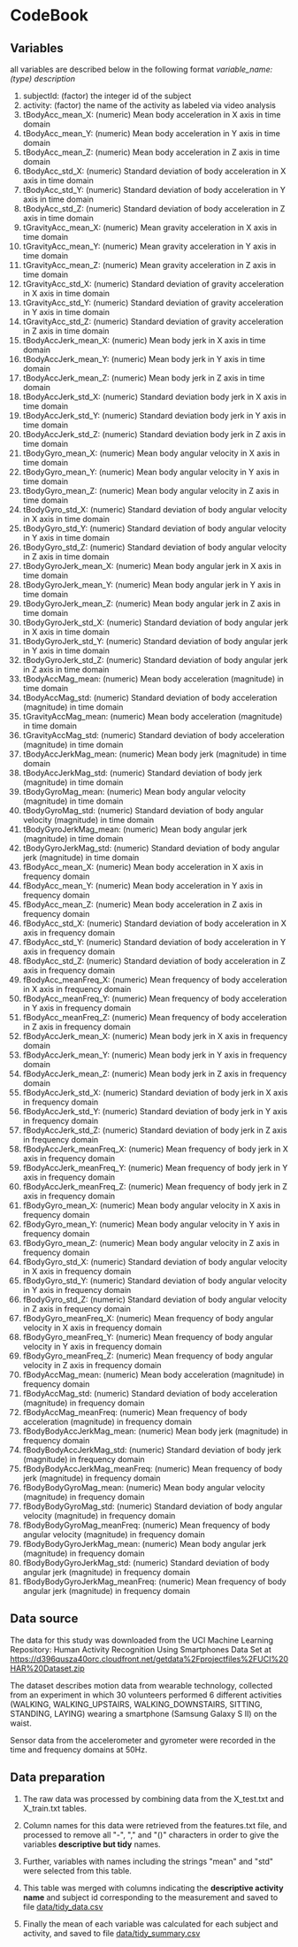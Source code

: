 # CodeBook

## Variables

all variables are described below in the following format 
*variable_name: (type) description*

1. subjectId: (factor) the integer id of the subject
1. activity: (factor) the name of the activity as labeled via video analysis
1. tBodyAcc_mean_X: (numeric) Mean body acceleration in X axis in time domain
1. tBodyAcc_mean_Y: (numeric) Mean body acceleration in Y axis in time domain
1. tBodyAcc_mean_Z: (numeric) Mean body acceleration in Z axis in time domain
1. tBodyAcc_std_X: (numeric) Standard deviation of body acceleration in X axis in time domain
1. tBodyAcc_std_Y: (numeric) Standard deviation of body acceleration in Y axis in time domain
1. tBodyAcc_std_Z: (numeric) Standard deviation of body acceleration in Z axis in time domain
1. tGravityAcc_mean_X: (numeric) Mean gravity acceleration in X axis in time domain
1. tGravityAcc_mean_Y: (numeric) Mean gravity acceleration in Y axis in time domain
1. tGravityAcc_mean_Z: (numeric) Mean gravity acceleration in Z axis in time domain
1. tGravityAcc_std_X: (numeric) Standard deviation of gravity acceleration in X axis in time domain
1. tGravityAcc_std_Y: (numeric) Standard deviation of gravity acceleration in Y axis in time domain
1. tGravityAcc_std_Z: (numeric) Standard deviation of gravity acceleration in Z axis in time domain
1. tBodyAccJerk_mean_X: (numeric) Mean body jerk in X axis in time domain
1. tBodyAccJerk_mean_Y: (numeric) Mean body jerk in Y axis in time domain
1. tBodyAccJerk_mean_Z: (numeric) Mean body jerk in Z axis in time domain
1. tBodyAccJerk_std_X: (numeric) Standard deviation body jerk in X axis in time domain
1. tBodyAccJerk_std_Y: (numeric) Standard deviation body jerk in Y axis in time domain
1. tBodyAccJerk_std_Z: (numeric) Standard deviation body jerk in Z axis in time domain
1. tBodyGyro_mean_X: (numeric) Mean body angular velocity in X axis in time domain
1. tBodyGyro_mean_Y: (numeric) Mean body angular velocity in Y axis in time domain
1. tBodyGyro_mean_Z: (numeric) Mean body angular velocity in Z axis in time domain
1. tBodyGyro_std_X: (numeric)  Standard deviation of body angular velocity in X axis in time domain
1. tBodyGyro_std_Y: (numeric)  Standard deviation of body angular velocity in Y axis in time domain
1. tBodyGyro_std_Z: (numeric)  Standard deviation of body angular velocity in Z axis in time domain
1. tBodyGyroJerk_mean_X: (numeric) Mean body angular jerk in X axis in time domain
1. tBodyGyroJerk_mean_Y: (numeric) Mean body angular jerk in Y axis in time domain
1. tBodyGyroJerk_mean_Z: (numeric) Mean body angular jerk in Z axis in time domain
1. tBodyGyroJerk_std_X: (numeric) Standard deviation of body angular jerk in X axis in time domain
1. tBodyGyroJerk_std_Y: (numeric) Standard deviation of body angular jerk in Y axis in time domain
1. tBodyGyroJerk_std_Z: (numeric) Standard deviation of body angular jerk in Z axis in time domain
1. tBodyAccMag_mean: (numeric) Mean body acceleration (magnitude) in time domain
1. tBodyAccMag_std: (numeric) Standard deviation of body acceleration (magnitude) in time domain
1. tGravityAccMag_mean: (numeric) Mean body acceleration (magnitude) in time domain
1. tGravityAccMag_std: (numeric) Standard deviation of body acceleration (magnitude) in time domain
1. tBodyAccJerkMag_mean: (numeric) Mean body jerk (magnitude) in time domain
1. tBodyAccJerkMag_std: (numeric) Standard deviation of body jerk (magnitude) in time domain
1. tBodyGyroMag_mean: (numeric) Mean body angular velocity (magnitude) in time domain
1. tBodyGyroMag_std: (numeric) Standard deviation of body angular velocity (magnitude) in time domain
1. tBodyGyroJerkMag_mean: (numeric) Mean body angular jerk (magnitude) in time domain
1. tBodyGyroJerkMag_std: (numeric) Standard deviation of body angular jerk (magnitude) in time domain
1. fBodyAcc_mean_X: (numeric) Mean body acceleration in X axis in frequency domain
1. fBodyAcc_mean_Y: (numeric) Mean body acceleration in Y axis in frequency domain
1. fBodyAcc_mean_Z: (numeric) Mean body acceleration in Z axis in frequency domain
1. fBodyAcc_std_X: (numeric) Standard deviation of body acceleration in X axis in frequency domain
1. fBodyAcc_std_Y: (numeric) Standard deviation of body acceleration in Y axis in frequency domain
1. fBodyAcc_std_Z: (numeric) Standard deviation of body acceleration in Z axis in frequency domain
1. fBodyAcc_meanFreq_X: (numeric) Mean frequency of body acceleration in X axis in frequency domain
1. fBodyAcc_meanFreq_Y: (numeric) Mean frequency of body acceleration in Y axis in frequency domain
1. fBodyAcc_meanFreq_Z: (numeric) Mean frequency of body acceleration in Z axis in frequency domain
1. fBodyAccJerk_mean_X: (numeric) Mean body jerk in X axis in frequency domain
1. fBodyAccJerk_mean_Y: (numeric) Mean body jerk in Y axis in frequency domain
1. fBodyAccJerk_mean_Z: (numeric) Mean body jerk in Z axis in frequency domain
1. fBodyAccJerk_std_X: (numeric) Standard deviation of body jerk in X axis in frequency domain
1. fBodyAccJerk_std_Y: (numeric) Standard deviation of body jerk in Y axis in frequency domain
1. fBodyAccJerk_std_Z: (numeric) Standard deviation of body jerk in Z axis in frequency domain
1. fBodyAccJerk_meanFreq_X: (numeric) Mean frequency of body jerk in X axis in frequency domain
1. fBodyAccJerk_meanFreq_Y: (numeric) Mean frequency of body jerk in Y axis in frequency domain
1. fBodyAccJerk_meanFreq_Z: (numeric) Mean frequency of body jerk in Z axis in frequency domain
1. fBodyGyro_mean_X: (numeric) Mean body angular velocity in X axis in frequency domain
1. fBodyGyro_mean_Y: (numeric) Mean body angular velocity in Y axis in frequency domain
1. fBodyGyro_mean_Z: (numeric) Mean body angular velocity in Z axis in frequency domain
1. fBodyGyro_std_X: (numeric) Standard deviation of body angular velocity in X axis in frequency domain
1. fBodyGyro_std_Y: (numeric) Standard deviation of body angular velocity in Y axis in frequency domain
1. fBodyGyro_std_Z: (numeric) Standard deviation of body angular velocity in Z axis in frequency domain
1. fBodyGyro_meanFreq_X: (numeric) Mean frequency of body angular velocity in X axis in frequency domain
1. fBodyGyro_meanFreq_Y: (numeric) Mean frequency of body angular velocity in Y axis in frequency domain
1. fBodyGyro_meanFreq_Z: (numeric) Mean frequency of body angular velocity in Z axis in frequency domain
1. fBodyAccMag_mean: (numeric) Mean body acceleration (magnitude) in frequency domain
1. fBodyAccMag_std: (numeric) Standard deviation of body acceleration (magnitude) in frequency domain
1. fBodyAccMag_meanFreq: (numeric) Mean frequency of body acceleration (magnitude) in frequency domain
1. fBodyBodyAccJerkMag_mean: (numeric) Mean body jerk (magnitude) in frequency domain
1. fBodyBodyAccJerkMag_std: (numeric) Standard deviation of body jerk (magnitude) in frequency domain
1. fBodyBodyAccJerkMag_meanFreq: (numeric) Mean frequency of body jerk (magnitude) in frequency domain
1. fBodyBodyGyroMag_mean: (numeric) Mean body angular velocity (magnitude) in frequency domain
1. fBodyBodyGyroMag_std: (numeric) Standard deviation of body angular velocity (magnitude) in frequency domain
1. fBodyBodyGyroMag_meanFreq: (numeric) Mean frequency of body angular velocity (magnitude) in frequency domain
1. fBodyBodyGyroJerkMag_mean: (numeric) Mean body angular jerk (magnitude) in frequency domain
1. fBodyBodyGyroJerkMag_std: (numeric) Standard deviation of body angular jerk (magnitude) in frequency domain
1. fBodyBodyGyroJerkMag_meanFreq: (numeric) Mean frequency of body angular jerk (magnitude) in frequency domain

## Data source

The data for this study was downloaded from the UCI Machine Learning Repository: Human Activity Recognition Using Smartphones Data Set at <https://d396qusza40orc.cloudfront.net/getdata%2Fprojectfiles%2FUCI%20HAR%20Dataset.zip>

The dataset describes motion data from wearable technology, collected from an experiment in which 30 volunteers performed 6 different activities (WALKING, WALKING_UPSTAIRS, WALKING_DOWNSTAIRS, SITTING, STANDING, LAYING) wearing a smartphone (Samsung Galaxy S II) on the waist.

Sensor data from the accelerometer and gyrometer were recorded in the time and frequency domains at 50Hz.

## Data preparation

1. The raw data was processed by combining data from the X_test.txt and X_train.txt tables.

1. Column names for this data were retrieved from the features.txt file, and processed to remove all "-", "," and "()" characters in order to give the variables **descriptive but tidy** names.

1. Further, variables with names including the strings "mean" and "std" were selected from this table.

1. This table was merged with columns indicating the **descriptive activity name** and subject id corresponding to the measurement and saved to file [data/tidy_data.csv](data/tidy_data.csv)

1. Finally the mean of each variable was calculated for each subject and activity, and saved to file [data/tidy_summary.csv](data/tidy_summary.csv)


